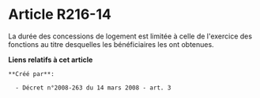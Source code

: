 # Article R216-14

La durée des concessions de logement est limitée à celle de l'exercice des fonctions au titre desquelles les bénéficiaires
les ont obtenues.

**Liens relatifs à cet article**

	**Créé par**:

	  - Décret n°2008-263 du 14 mars 2008 - art. 3
